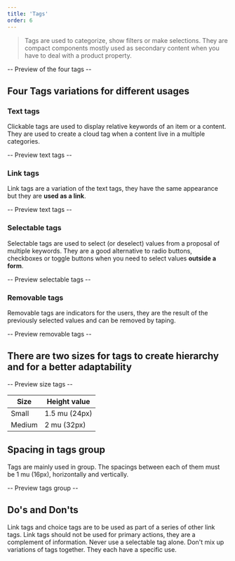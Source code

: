 ```yaml
---
title: 'Tags'
order: 6
---
```


> Tags are used to categorize, show filters or make selections. They are compact components mostly used as secondary content when you have to deal with a product property.

-- Preview of the four tags --

## Four Tags variations for different usages

### Text tags

Clickable tags are used to display relative keywords of an item or a content. They are used to create a cloud tag when a content live in a multiple categories.

-- Preview text tags --

### Link tags

Link tags are a variation of the text tags, they have the same appearance but they are **used as a link**.

-- Preview text tags --

### Selectable tags

Selectable tags are used to select (or deselect) values from a proposal of multiple keywords. They are a good alternative to radio buttons, checkboxes or toggle buttons when you need to select values **outside a form**.

-- Preview selectable tags --

### Removable tags

Removable tags are indicators for the users, they are the result of the previously selected values and can be removed by taping.

-- Preview removable tags --

## There are two sizes for tags to create hierarchy and for a better adaptability

-- Preview size tags --

| Size   | Height value  |
| ------ | ------------- |
| Small  | 1.5 mu (24px) |
| Medium | 2 mu (32px)   |

## Spacing in tags group

Tags are mainly used in group. The spacings between each of them must be 1 mu (16px), horizontally and vertically.

-- Preview tags group --

## Do's and Don'ts

<hintitem>
  Link tags and choice tags are to be used as part of a series of other link tags.
</hintitem>

<hintitem dont="true">
    Link tags should not be used for primary actions, they are a complement of information.
</hintitem>

<hintitem dont="true">
    Never use a selectable tag alone.
</hintitem>

<hintitem dont="true">
    Don't mix up variations of tags together. They each have a specific use.
</hintitem>
